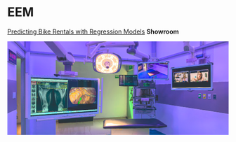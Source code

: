 # EEM

<a href="https://brunotapiagarcia.github.io/Regression-Model/" >Predicting Bike Rentals with Regression Models</a>
**Showroom**

![Descripción de la imagen](Foto-de-Quirofano-Multiespecialidad-Showroom-EEM-Especialistas-de-Equipo-Medico-em.com_.mx_.png)
